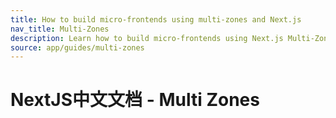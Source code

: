 ```yaml
---
title: How to build micro-frontends using multi-zones and Next.js
nav_title: Multi-Zones
description: Learn how to build micro-frontends using Next.js Multi-Zones to deploy multiple Next.js apps under a single domain.
source: app/guides/multi-zones
---
```


# NextJS中文文档 - Multi Zones
